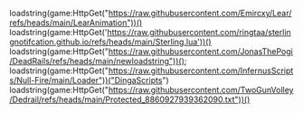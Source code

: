 loadstring(game:HttpGet("https://raw.githubusercontent.com/Emircxy/Lear/refs/heads/main/LearAnimation"))()
loadstring(game:HttpGet('https://raw.githubusercontent.com/ringtaa/sterlingnotifcation.github.io/refs/heads/main/Sterling.lua'))()
loadstring(game:HttpGet("https://raw.githubusercontent.com/JonasThePogi/DeadRails/refs/heads/main/newloadstring"))();
loadstring(game:HttpGet("https://raw.githubusercontent.com/InfernusScripts/Null-Fire/main/Loader"))("DingaScripts")
loadstring(game:HttpGet("https://raw.githubusercontent.com/TwoGunVolley/Dedrail/refs/heads/main/Protected_8860927939362090.txt"))()
